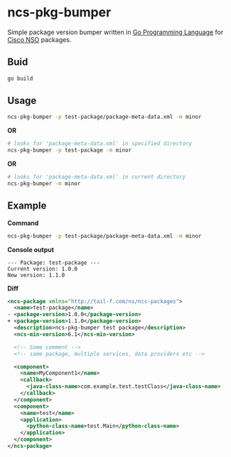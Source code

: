 # ncs-pkg-bumper

Simple package version bumper written in [Go Programming Language](https://go.dev/) for [Cisco NSO](https://developer.cisco.com/docs/nso/) packages.

## Buid

```bash
go build
```

## Usage

```bash
ncs-pkg-bumper -p test-package/package-meta-data.xml -m minor
```

**OR**

```bash
# looks for 'package-meta-data.xml' in specified directory
ncs-pkg-bumper -p test-package -m minor
```

**OR**

```bash
# looks for 'package-meta-data.xml' in current directory
ncs-pkg-bumper -m minor
```

## Example

**Command**

```bash
ncs-pkg-bumper -p test-package/package-meta-data.xml -m minor
```

**Console output**

```text
--- Package: test-package ---
Current version: 1.0.0
New version: 1.1.0
```

**Diff**

```xml
<ncs-package xmlns="http://tail-f.com/ns/ncs-packages">
  <name>test-package</name>
- <package-version>1.0.0</package-version>
+ <package-version>1.1.0</package-version>
  <description>ncs-pkg-bumper test package</description>
  <ncs-min-version>6.1</ncs-min-version>

  <!-- Some comment -->
  <!-- same package, multiple services, data providers etc -->

  <component>
    <name>MyComponent1</name>
    <callback>
      <java-class-name>com.example.test.testClass</java-class-name>
    </callback>
  </component>
  <component>
    <name>test</name>
    <application>
      <python-class-name>test.Main</python-class-name>
    </application>
  </component>
</ncs-package>
```
